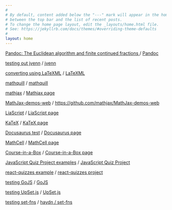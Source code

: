 ```yaml
---
#
# By default, content added below the "---" mark will appear in the home page
# between the top bar and the list of recent posts.
# To change the home page layout, edit the _layouts/home.html file.
# See: https://jekyllrb.com/docs/themes/#overriding-theme-defaults
#
layout: home
---
```


[Pandoc: The Euclidean algorithm and finite continued fractions
](/pandoc/euclideanalgorithm/euclideanalgorithm.html "Made using Pandoc") / [Pandoc](https://pandoc.org/)

[testing out jvenn](/jvenn/docs/index.html "jvenn") / [jvenn](http://jvenn.toulouse.inra.fr/app/index.html "Project website")

[converting using LaTeXML](/latexML/euclideanalgorithm/euclideanalgorithm.html "LaTeXML") / [LaTeXML](https://dlmf.nist.gov/LaTeXML/ "Project website")

[mathquill](/mathquill "LaTeXML") / [mathquill](http://mathquill.com/ "Project website")

[mathjax](/mathjax) / [Mathjax page](https://www.mathjax.org/)

[MathJax-demos-web](/MathJax-demos-web) / <https://github.com/mathjax/MathJax-demos-web>

[LiaScript](/LiaScript) / [LiaScript page](https://github.com/LiaScript/LiaScript)

[KaTeX](/KaTeX) / [KaTeX page](https://katex.org/)

[Docusaurus test](/my-website/build) / [Docusaurus page](https://v2.docusaurus.io/)

[MathCell](/mathcell) / [MathCell page](https://github.com/paulmasson/mathcell)

[Course-in-a-Box](/course-in-a-box) / [Course-in-a-Box page](https://course-in-a-box.p2pu.org/)

[JavaScript Quiz Project examples](/interactive-quiz-project) / [JavaScript Quiz Project](https://jsbeginners.com/javascript-quiz-project/)

[react-quizzes example](/react-quizzes/public) / [react-quizzes project](https://github.com/hugobarragon/react-quizzes)

[testing GoJS](/GoJS) / [GoJS](https://gojs.net/latest/index.html)

[testing UpSet.js](/upsetjs) / [UpSet.js](https://github.com/upsetjs/upsetjs)

[testing set-fns](/set-fns) / [haydn / set-fns](https://github.com/haydn/set-fns)

